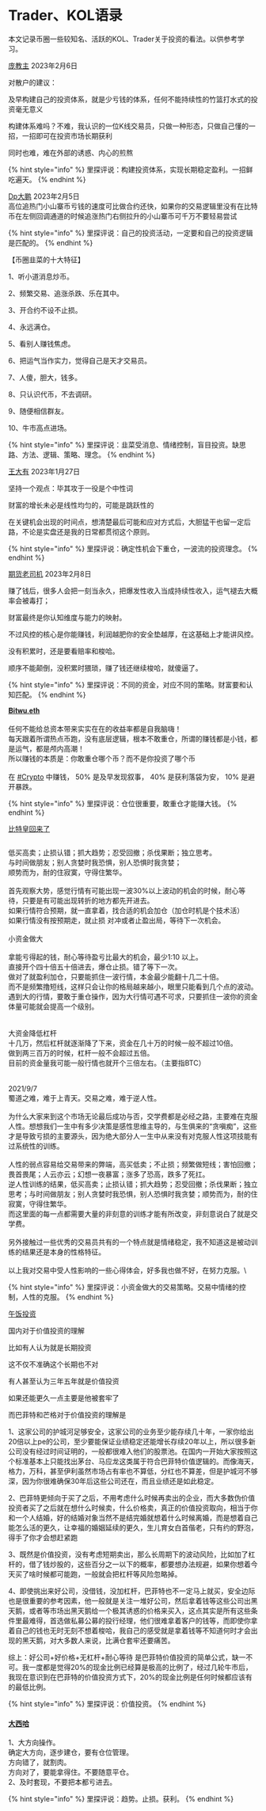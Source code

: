# Trader、KOL语录

本文记录币圈一些较知名、活跃的KOL、Trader关于投资的看法。以供参考学习。



[庞教主](https://twitter.com/kiki520\_eth) 2023年2月6日

对散户的建议：

及早构建自己的投资体系，就是少亏钱的体系，任何不能持续性的竹篮打水式的投资毫无意义

构建体系难吗？不难，我认识的一位K线交易员，只做一种形态，只做自己懂的一招，一招即可在投资市场长期获利

同时也难，难在外部的诱惑、内心的煎熬

{% hint style="info" %}
里探评说：构建投资体系，实现长期稳定盈利。一招鲜吃遍天。
{% endhint %}

[Dp大鹏](https://twitter.com/Dp520888) 2023年2月5日\
高位追热门小山寨币亏钱的速度可比做合约还快，如果你的交易逻辑里没有在比特币在左侧回调通道的时候追涨热门右侧拉升的小山寨币可千万不要轻易尝试

{% hint style="info" %}
里探评说：自己的投资活动，一定要和自己的投资逻辑是匹配的。
{% endhint %}

【币圈韭菜的十大特征】

1、听小道消息炒币。

2、频繁交易、追涨杀跌、乐在其中。

3、开合约不设不止损。

4、永远满仓。

5、看别人赚钱焦虑。

6、把运气当作实力，觉得自己是天才交易员。

7、人傻，胆大，钱多。

8、只认识代币，不去调研。

9、随便相信群友。

10、牛市高点进场。

{% hint style="info" %}
里探评说：韭菜受消息、情绪控制，盲目投资。缺思路、方法、逻辑、策略、理念。
{% endhint %}

[王大有](https://twitter.com/youyou5202) 2023年1月27日

坚持一个观点：毕其攻于一役是个中性词

财富的增长未必是线性均匀的，可能是跳跃性的

在关键机会出现的时间点，想清楚最后可能和应对方式后，大胆猛干也留一定后路，不论是实盘还是我的日常都贯彻这个原则。

{% hint style="info" %}
里探评说：确定性机会下重仓，一波流的投资理念。
{% endhint %}

[期货老司机](https://weibo.com/1353879573?refer\_flag=1001030103\_)  2023年2月8日

赚了钱后，很多人会把一刻当永久，把爆发性收入当成持续性收入，运气褪去大概率会被毒打；

财富最终是你认知维度与能力的映射。



不过风控的核心是你能赚钱，利润越肥你的安全垫越厚，在这基础上才能讲风控。

没有积累时，还是要看赔率和梭哈。&#x20;

顺序不能颠倒，没积累时猥琐，赚了钱还继续梭哈，就傻逼了。

{% hint style="info" %}
里探评说：不同的资金，对应不同的策略。财富要和认知匹配。
{% endhint %}

[𝐁𝐢𝐭𝐰𝐮.𝐞𝐭𝐡](https://twitter.com/BTW0205)\
\
任何不能给总资本带来实实在在的收益率都是自我脑嗨！ \
每天跟着所谓热点币跑，没有底层逻辑，根本不敢重仓，所谓的赚钱都是小钱，都是运气，都是颅内高潮！\
所以赚钱的本质是：你敢重仓哪个币？而不是你投资了哪个币\
\
在 [#Crypto](https://twitter.com/hashtag/Crypto?src=hashtag\_click) 中赚钱， 50% 是及早发现叙事， 40% 是获利落袋为安， 10% 是避开暴跌。

{% hint style="info" %}
里探评说：仓位很重要，敢重仓才能赚大钱。
{% endhint %}

[比特皇回来了](https://weibo.com/u/7617079861)

<figure><img src="../.gitbook/assets/bth.png" alt=""><figcaption></figcaption></figure>

低买高卖；止损认错；抓大趋势；忍受回撤；杀伐果断；独立思考。\
与时间做朋友；别人贪婪时我恐惧，别人恐惧时我贪婪；\
顺势而为，耐的住寂寞，守得住繁华。\
\
首先观察大势，感觉行情有可能出现一波30%以上波动的机会的时候，耐心等待，只要是有可能出现转折的地方都先开进去。\
如果行情符合预期，就一直拿着，找合适的机会加仓（加仓时机是个技术活）\
如果行情没有按预期走，就止损 对冲或者止盈出局，等待下一次机会。\
\
小资金做大\
\
拿能亏得起的钱，耐心等待盈亏比最大的机会，最少1:10 以上。\
直接开个四十倍五十倍进去，爆仓止损。错了等下一次。\
做对了就盈利加仓，只要能抓住一波行情，本金最少能翻十几二十倍。 \
而不是频繁撸短线，这样只会让你的格局越来越小，眼里只能看到几个点的波动。\
遇到大的行情，要敢于重仓操作，因为大行情可遇不可求，只要抓住一波你的资金体量可能就会提高一个级别。\
\
\
大资金降低杠杆\
十几万，然后杠杆就逐渐降了下来，资金在几十万的时候一般不超过10倍。\
做到两三百万的时候，杠杆一般不会超过五倍。\
目前的资金量我可能一般行情也就开个三倍左右。（主要指BTC）\
\
\
2021/9/7\
蜀道之难，难于上青天。交易之难，难于逆人性。\
\
为什么大家来到这个市场无论最后成功与否，交学费都是必经之路，主要难在克服人性。想想我们一生中有多少决策是感性思维主导的，与生俱来的“贪嗔痴”，这些才是导致亏损的主要源头，因为绝大部分人一生中从来没有对克服人性这项技能有过系统性的训练。\
\
人性的弱点容易给交易带来的弊端，高买低卖；不止损；频繁做短线；害怕回撤；畏首畏尾；人云亦云；幻想一夜暴富；涨多了恐高，跌多了死扛。\
逆人性训练的结果，低买高卖；止损认错；抓大趋势；忍受回撤；杀伐果断；独立思考；与时间做朋友；别人贪婪时我恐惧，别人恐惧时我贪婪；顺势而为，耐的住寂寞，守得住繁华。\
而这里面的每一点都需要大量的非刻意的训练才能有所改变，非刻意说白了就是交学费。\
\
另外接触过一些优秀的交易员共有的一个特点就是情绪稳定，我不知道这是被动训练的结果还是本身的性格特征。\
\
以上我对交易中受人性影响的一些心得体会，好多我也做不好，在努力克服。\


{% hint style="info" %}
里探评说：小资金做大的交易策略。交易中情绪的控制，人性的克服。
{% endhint %}



[午饭投资](https://weibo.com/u/2867319202)

国内对于价值投资的理解

比如有人认为就是长期投资

这不仅不准确这个长期也不对

有人甚至认为三年五年就是价值投资

如果还能更久一点主要是他被套牢了

而巴菲特和芒格对于价值投资的理解是

1、这家公司的护城河足够安全，这家公司的业务至少能存续几十年，一家你给出20倍以上pe的公司，至少要能保证业绩稳定还能增长存续20年以上，所以很多新公司没有经过时间证明的，一般都很难入他们的股票池。在国内一开始大家按照这个标准基本上只能找出茅台、马应龙这类属于符合巴菲特价值逻辑的。而像海天，格力，万科，甚至伊利虽然市场占有率也不算低，分红也不算差，但是护城河不够深，因为你很难确保30年后这些公司还在，而且业绩还是如此稳定。

2、巴菲特更倾向于买了之后，不用考虑什么时候再卖出的企业，而大多数伪价值投资者买了之后就在想什么时候卖，什么价格卖，真正的价值投资取向，相当于你和一个人结婚，好的结婚对象当然不是结完婚就想着什么时候离婚，而是想着自己能怎么活的更久，让幸福的婚姻延续的更久，生儿育女白首偕老，只有约的野泡，得手了你才会想赶紧跑

3、既然是价值投资，没有考虑短期卖出，那么长周期下的波动风险，比如加了杠杆的，借了钱炒股的，这些百分之一以下的概率，都要想办法规避，如果你想着今天买了啥时候都可能跑，一般就会把杠杆等风险忽略掉。

4、即使挑出来好公司，没借钱，没加杠杆，巴菲特也不一定马上就买，安全边际也是很重要的参考因素，他一般就是关注一堆好公司，然后拿着钱等这些公司出黑天鹅，或者等市场出黑天鹅给一个极其诱惑的价格来买入，这点其实是所有这些条件里最难得，首选做私募公募的投行经理，他们很难拿着客户的钱等，而即使你拿着自己的钱也无时无刻不想着梭哈，我自己的感受就是拿着钱等不知道何时才会出现的黑天鹅，对大多数人来说，比满仓套牢还要痛苦。

综上：好公司+好价格+无杠杆+耐心等待 是巴菲特价值投资的简单公式，缺一不可。我一度都是觉得20%的现金比例已经算是极高的比例了，经过几轮牛市后，我现在意识到在巴菲特的价值投资方式下，20%的现金比例是任何时候都应该有的最低比例。

{% hint style="info" %}
里探评说：价值投资。
{% endhint %}

#### [大西哈](https://weibo.com/u/6074739022)

1、大方向操作。\
确定大方向，逐步建仓，要有仓位管理。\
方向错了，就割肉。\
方向对了，要能拿得住。不要随意平仓。\
2、及时套现，不要把本都亏进去。

{% hint style="info" %}
里探评说：趋势。止损。获利。
{% endhint %}

